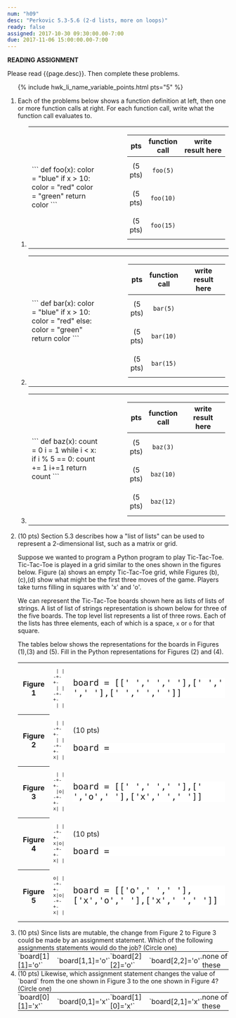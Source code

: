 ```yaml
---
num: "h09"
desc: "Perkovic 5.3-5.6 (2-d lists, more on loops)"
ready: false
assigned: 2017-10-30 09:30:00.00-7:00
due: 2017-11-06 15:00:00.00-7:00
---
```




<b>READING ASSIGNMENT</b>

Please read {{page.desc}}.  Then complete these problems.


<style>


div.function-def pre {
  margin-right: 1em;
}

div.function-def {
  margin-right: 1em; padding-right: 1em;
}

div.function-calls {
 margin-left: 1em;
}

div.function-calls * td {
  padding: 0.7em 2pt 0.7em 2pt;
  text-align: center;
}

div.function-calls * td:last-of-type {
   width: 15em; 
}


</style>

<ol>

{% include hwk_li_name_variable_points.html pts="5" %}

<li markdown="1"> Each of the problems below shows a function definition at left, then one or more function calls at right.  For each function call, write what the function call evaluates to.

<ol>

<li> 

<table class="functions">
<tr>
<td>
<div class="function-def" markdown="1">
```
def foo(x):
   color = "blue"
   if x > 10:
      color = "red"
   color = "green"
   return color
```
</div>
</td>

<td>
<div class="function-calls" markdown="1" style="float:none;">

|pts| function call | <span class="wide">write result here</span> |
|---| -------------|---|
|(5 pts) | `foo(5)`  | |
|(5 pts) | `foo(10)` | |
|(5 pts) | `foo(15)` | |

</div>
</td>
</tr>
</table>

</li>

<li> 

<table class="functions">
<tr>
<td>
<div class="function-def" markdown="1">
```
def bar(x):
   color = "blue"
   if x > 10:
      color = "red"
   else:
      color = "green"
   return color
```
</div>
</td>

<td>
<div class="function-calls" markdown="1" style="float:none;">

|pts| function call | <span class="wide">write result here</span> |
|---| -------------|---|
|(5 pts) | `bar(5)`  | |
|(5 pts) | `bar(10)` | |
|(5 pts) | `bar(15)` | |

</div>
</td>
</tr>
</table>

</li>



<li> 

<table class="functions">
<tr>
<td>
<div class="function-def" markdown="1">
```
def baz(x):
   count = 0
   i = 1
   while i < x: 
      if i % 5 == 0:
         count += 1
      i+=1
   return count
```
</div>
</td>

<td>
<div class="function-calls" markdown="1" style="float:none;">

|pts| function call | <span class="wide">write result here</span> |
|---| -------------|---|
|(5 pts) | `baz(3)`  | |
|(5 pts) | `baz(10)` | |
|(5 pts) | `baz(12)` | |

</div>
</td>
</tr>
</table>

</li>


</ol>


<div class="pagebreak">
</div>

</li>


<li markdown="1"> (10 pts) Section 5.3 describes how a "list of lists" can be used to represent a 2-dimensional list, such as a matrix or grid.

Suppose we wanted to program a Python program to play Tic-Tac-Toe.   Tic-Tac-Toe is played in a grid similar to the ones shown in the figures below.  Figure (a) shows an empty Tic-Tac-Toe grid, while Figures (b),(c),(d) show what might be the first three moves of the game.  Players take turns filling in squares with 'x' and 'o'.

We can represent the Tic-Tac-Toe boards shown here as lists of lists of strings.  A list of list of strings representation is shown below for three of the five boards.  The top level list represents a list of three rows.  Each of the lists has three elements, each of which is a space, `x` or `o` for that square.

The tables below shows the representations for the boards in Figures (1),(3) and (5).
Fill in the Python representations for Figures (2) and (4).

<style>
table.ttt * td pre { font-size: 144%; border: none; background-color: #fff; }

table.ttt * td:first-of-type pre  { font-size: 80%; background-color: #fff; }

</style>


<table class="ttt">

<tr>
<th>Figure 1</th>
<td markdown="1">

```
 | |
-+-+-
 | |
-+-+-
 | | 
```

</td>
<td markdown="1">

```
board = [[' ',' ',' '],[' ',' ',' '],[' ',' ',' ']]
```

</td>

</tr>

<tr>
<th>Figure 2</th>
<td markdown="1">

```
 | |
-+-+-
 | |
-+-+-
x| | 
```

</td>
<td markdown="1">

(10 pts)

```
board = 
```

</td>

</tr>


<tr>
<th>Figure 3</th>
<td markdown="1">

```
 | |
-+-+-
 |o|
-+-+-
x| | 
```

</td>
<td markdown="1">

```
board = [[' ',' ',' '],[' ','o',' '],['x',' ',' ']]
```

</td>
</tr>

<tr>
<th>Figure 4</th>
<td markdown="1">

```
 | |
-+-+-
x|o|
-+-+-
x| | 
```

</td>
<td markdown="1">

(10 pts)

```
board = 
```

</td>

</tr>



<tr>
<th>Figure 5</th>
<td markdown="1">

```
o| |
-+-+-
x|o|
-+-+-
x| | 
```

</td>
<td markdown="1">

```
board = [['o',' ',' '],['x','o',' '],['x',' ',' ']]
```

</td>

</tr>


</table>


</li>


<li style="margin-bottom:0em;" markdown="1"> (10 pts) Since lists are mutable, the change from Figure 2 to Figure 3 could be made by an assignment statement.  Which of the following assignments statements would do the job? (Circle one)

<style>
table.circleOne { border: none; width: 100%; padding: 0px; margin: 0px;}
table.circleOne * td { border: none; padding: 0px; margin: 0px; }
</style>

<table class="circleOne">
<tr>

<td markdown="1">
`board[1][1]='o'`
</td>
<td markdown="1">
`board[1,1]='o'`
</td>
<td markdown="1">
`board[2][2]='o'`
</td>
<td markdown="1">
`board[2,2]='o'`
</td>
<td>none of these</td>

</tr>
</table>

</li>

<li style="margin-bottom:0em;" markdown="1"> (10 pts) Likewise, which assignment statement
changes the value of `board` from the one shown in Figure 3 to the one shown in Figure 4?
(Circle one)

<table class="circleOne">
<tr>

<td markdown="1">
`board[0][1]='x'`
</td>
<td markdown="1">
`board[0,1]='x'`
</td>
<td markdown="1">
`board[1][0]='x'`
</td>
<td markdown="1">
`board[2,1]='x'`
</td>
<td>none of these</td>

</tr>
</table>

</li>


</ol>


